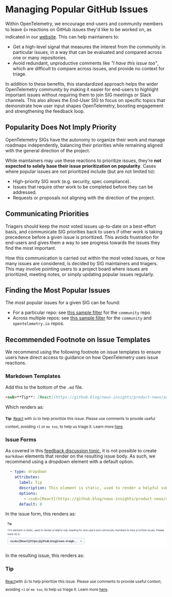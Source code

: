 # Managing Popular GitHub Issues

Within OpenTelemetry, we encourage end-users and community members to leave 👍
reactions on GitHub issues they'd like to be worked on, as indicated in our
[website](https://opentelemetry.io/community/end-user/issue-participation/).
This can help maintainers to:

- Get a high-level signal that measures the interest from the community in
  particular issues, in a way that can be evaluated and compared across one or
  many repositories.
- Avoid redundant, unproductive comments like _"I have this issue too"_, which
  are difficult to compare across issues, and provide no context for triage.

In addition to these benefits, this standardized approach helps the wider
OpenTelemetry community by making it easier for end-users to highlight important
issues without requiring them to join SIG meetings or Slack channels. This also
allows the End-User SIG to focus on specific topics that demonstrate how user
input shapes OpenTelemetry, boosting engagement and strengthening the feedback
loop.

## Popularity Does Not Imply Priority

OpenTelemetry SIGs have the autonomy to organize their work and manage roadmaps
independently, balancing their priorities while remaining aligned with the
general direction of the project.

While maintainers may use these reactions to prioritize issues, they’re **not
expected to solely base their issue prioritization on popularity**. Cases where
popular issues are not prioritized include (but are not limited to):

* High-priority SIG work (e.g. security, spec compliance).
* Issues that require other work to be completed before they can be addressed.
* Requests or proposals not aligning with the direction of the project.

## Communicating Priorities

Triagers should keep the most voted issues up-to-date on a best-effort basis,
and communicate SIG priorities back to users if other work is taking precedence
before a given issue is prioritized. This avoids frustration for end-users and
gives them a way to see progress towards the issues they find the most
important.

How this communication is carried out within the most voted issues, or how many
issues are considered, is decided by SIG maintainers and triagers. This may 
involve pointing users to a project board where issues are prioritized, meeting
notes, or simply updating popular issues regularly.

## Finding the Most Popular Issues

The most popular issues for a given SIG can be found:

- For a particular repo: see
  [this sample filter](https://github.com/open-telemetry/community/issues?q=is%3Aissue+is%3Aopen+sort%3Areactions-%2B1-desc)
  for the `community` repo.
- Across multiple repos: see
  [this sample filter](https://github.com/search?q=is%3Aissue+is%3Aopen+sort%3Areactions-%2B1-desc+repo%3Aopen-telemetry%2Fopentelemetry.io+repo%3Aopen-telemetry%2Fcommunity+&type=issues)
  for the `community` and `opentelemetry.io` repos.

## Recommended Footnote on Issue Templates

We recommend using the following footnote on issue templates to ensure users
have direct access to guidance on how OpenTelemetry uses issue reactions.

### Markdown Templates

Add this to the bottom of the `.md` file. 

```markdown
<sub>**Tip**: [React](https://github.blog/news-insights/product-news/add-reactions-to-pull-requests-issues-and-comments/) with 👍 to help prioritize this issue. Please use comments to provide useful context, avoiding `+1` or `me too`, to help us triage it. Learn more [here](https://opentelemetry.io/community/end-user/issue-participation/).</sub>
```

Which renders as:

<sub>**Tip**: [React](https://github.blog/news-insights/product-news/add-reactions-to-pull-requests-issues-and-comments/) with 👍 to help prioritize this issue. Please use comments to provide useful context, avoiding `+1` or `me too`, to help us triage it. Learn more [here](https://opentelemetry.io/community/end-user/issue-participation/).</sub>

### Issue Forms

As covered in this
[feedback discussion topic](https://github.com/orgs/community/discussions/63402#discussioncomment-10341167),
it is not possible to create `markdown` elements that render on the resulting
issue body. As such, we recommend using a dropdown element with a default
option.

```yaml
  - type: dropdown
    attributes:
      label: Tip
      description: This element is static, used to render a helpful sub-heading for end-users and community members to help prioritize issues. Please leave as is.
      options:
        - <sub>[React](https://github.blog/news-insights/product-news/add-reactions-to-pull-requests-issues-and-comments/) with 👍 to help prioritize this issue. Please use comments to provide useful context, avoiding `+1` or `me too`, to help us triage it. Learn more [here](https://opentelemetry.io/community/end-user/issue-participation/).</sub>
      default: 0
```

In the issue form, this renders as:

![issue-form-tip.png](issue-form-tip.png)

In the resulting issue, this renders as:

### Tip

<sub>[React](https://github.blog/news-insights/product-news/add-reactions-to-pull-requests-issues-and-comments/)with 👍 to help prioritize this issue. Please use comments to provide useful context, avoiding `+1` or `me too`, to help us triage it. Learn more [here](https://opentelemetry.io/community/end-user/issue-participation/).</sub>
